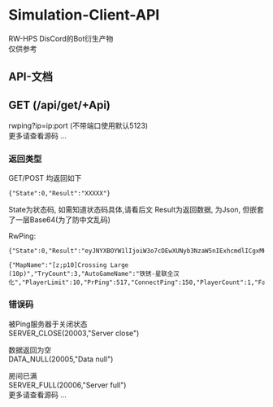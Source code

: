 # Simulation-Client-API
RW-HPS DisCord的Bot衍生产物    
仅供参考  

## API-文档

## GET (/api/get/+Api)
rwping?ip=ip:port (不带端口使用默认5123)  
更多请查看源码
...

### 返回类型

GET/POST 均返回如下

```
{"State":0,"Result":"XXXXX"}
```

State为状态码, 如需知道状态码具体,请看后文
Result为返回数据, 为Json, 但嵌套了一层Base64(为了防中文乱码)


RwPing:
```
{"State":0,"Result":"eyJNYXBOYW1lIjoiW3o7cDEwXUNyb3NzaW5nIExhcmdlICgxMHApIiwiVHJ5Q291bnQiOjMsIkF1dG9HYW1lTmFtZSI6IumTgemUiC3mmJ/ogZTlhajmsYnljJYiLCJQbGF5ZXJMaW1pdCI6MTAsIlByUGluZyI6NTE3LCJDb25uZWN0UGluZyI6MTUwLCJQbGF5ZXJDb3VudCI6MSwiRmFpbHVyZXMiOjAsIlBrZ05hbWUiOiJjb20uY29ycm9kaW5nZ2FtZXMucnRzLnF6In0="}

{"MapName":"[z;p10]Crossing Large (10p)","TryCount":3,"AutoGameName":"铁锈-星联全汉化","PlayerLimit":10,"PrPing":517,"ConnectPing":150,"PlayerCount":1,"Failures":0,"PkgName":"com.corrodinggames.rts.qz"}
```

### 错误码

被Ping服务器于关闭状态  
SERVER_CLOSE(20003,"Server close")

数据返回为空  
DATA_NULL(20005,"Data null")

房间已满  
SERVER_FULL(20006,"Server full")  
更多请查看源码
...